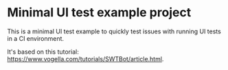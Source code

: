 # Minimal UI test example project

This is a minimal UI test example to quickly test issues with running UI tests in a CI environment.

It's based on this tutorial: https://www.vogella.com/tutorials/SWTBot/article.html.
